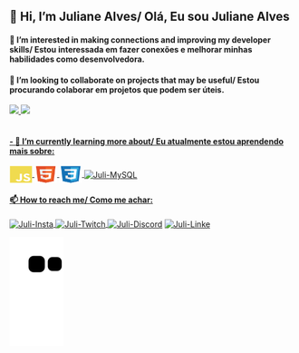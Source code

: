 ## 👋 Hi, I’m Juliane Alves/ Olá, Eu sou Juliane Alves 
#### 👀 I’m interested in making connections and improving my developer skills/ Estou interessada em fazer conexões e melhorar minhas habilidades como desenvolvedora.
#### 💞️ I’m looking to collaborate on projects that may be useful/ Estou procurando colaborar em projetos que podem ser úteis.


 <div>
  <a href="https://github.com/julisevla3">
  <img height="160em" src="https://github-readme-stats.vercel.app/api?username=julisevla3&show_icons=true&theme=dracula&include_all_commits=true&count_private=true"/>
  <img height="160em" src="https://github-readme-stats.vercel.app/api/top-langs/?username=julisevla3&layout=compact&langs_count=7&theme=dracula"/>
</div>
<div style="display: inline_block"><br> 
 
 ####  - 🌱 I’m currently learning more about/ Eu atualmente estou aprendendo mais sobre:
 
  <img align="center" alt="Juli-Js" height="30" width="40" src="https://raw.githubusercontent.com/devicons/devicon/master/icons/javascript/javascript-plain.svg">
  <img align="center" alt="Juli-HTML" height="30" width="40" src="https://raw.githubusercontent.com/devicons/devicon/master/icons/html5/html5-original.svg">
  <img align="center" alt="Juli-CSS" height="30" width="40" src="https://raw.githubusercontent.com/devicons/devicon/master/icons/css3/css3-original.svg">
  <img align="center" alt="Juli-MySQL" src="https://img.shields.io/badge/MySQL-00000F?style=for-the-badge&logo=mysql&logoColor=white">
        
</div>
  
  #### 📫 How to reach me/ Como me achar:
 
 
  <div> 
     <a href="https://www.instagram.com/juli.coding/" target="_blank">
    <img align="center" alt="Juli-Insta" src="https://img.shields.io/badge/Instagram-E4405F?style=for-the-badge&logo=instagram&logoColor=white">
 </a> 
   <a href="https://www.twitch.tv/julisevla" target="_blank">  
    <img align="center" alt="Juli-Twitch" src="https://img.shields.io/badge/Twitch-9146FF?style=for-the-badge&logo=twitch&logoColor=white">
  </a>
  <a href="https://discord.gg/WmgcQhFn" target="_blank"><img align="center" alt="Juli-Discord" src="https://img.shields.io/badge/Discord-7289DA?style=for-the-badge&logo=discord&logoColor=white" target="_blank"></a> 
  <a href="https://www.linkedin.com/in/juliane-alves-43b15987" target="_blank">  
    <img align="center" alt="Juli-Linke" src="https://img.shields.io/badge/LinkedIn-0077B5?style=for-the-badge&logo=linkedin&logoColor=white">
  </a>


    
  
  ![Snake animation](https://github.com/rafaballerini/rafaballerini/blob/output/github-contribution-grid-snake.svg)
 
</div>



<!---
julisevla3/julisevla3 is a ✨ special ✨ repository because its `README.md` (this file) appears on your GitHub profile.
You can click the Preview link to take a look at your changes.
--->
